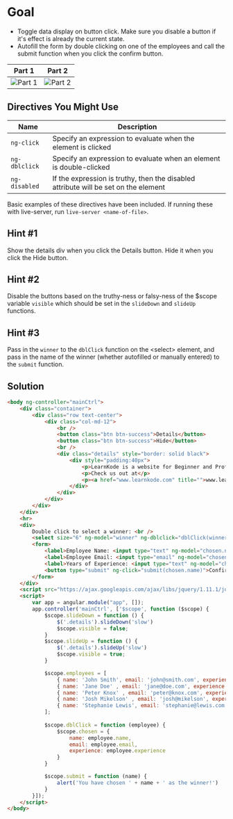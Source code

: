 # Goal
- Toggle data display on button click. Make sure you disable a button if it's effect is already the current state. 
- Autofill the form by double clicking on one of the employees and call the submit function when you click the confirm button.



Part 1 | Part 2
:----: | :----:
![Part 1](http://i.giphy.com/zQ3qRbCjj0nbG.gif "Part 1") | ![Part 2](http://i.giphy.com/4pHkfgCicvd7i.gif "Part 2")

## Directives You Might Use
|  Name  | Description |
| ------ | ----------- |
|`ng-click`| Specify an expression to evaluate when the element is clicked |
|`ng-dblclick`| Specify an expression to evaluate when an element is double-clicked |
|`ng-disabled`| If the expression is truthy, then the disabled attribute will be set on the element |


Basic examples of these directives have been included. If running these with live-server, run `live-server <name-of-file>`.

## Hint #1
Show the details div when you click the Details button. Hide it when you click the Hide button.

## Hint #2
Disable the buttons based on the truthy-ness or falsy-ness of the $scope variable `visible` which should be set in the `slideDown` and `slideUp` functions.

## Hint #3
Pass in the `winner` to the `dblClick` function on the \<select> element, and pass in the name of the winner (whether autofilled or manually entered) to the `submit` function.


## Solution
```html
<body ng-controller="mainCtrl">
	<div class="container">
		<div class="row text-center">
			<div class="col-md-12">
				<br />
				<button class="btn btn-success">Details</button>
				<button class="btn btn-success">Hide</button>
				<br />
				<div class="details" style="border: solid black">
					<div style="padding:40px">
						<p>LearnKode is a website for Beginner and Professional to learn AngularJS step by step and the biggest advantage is that while learning you can experiment your code Online.</p>
						<p>Check us out at</p>
						<p><a href="www.learnkode.com" title="">www.learnkode.com</a> </p>
					</div>
				</div>
			</div>
		</div>
	</div>
	<hr>
	<div>
		Double click to select a winner: <br />
		<select size="6" ng-model="winner" ng-dblclick="dblClick(winner)" ng-options="employee as employee.name for employee in employees"></select>
		<form>
			<label>Employee Name: <input type="text" ng-model="chosen.name" required></label><br>
			<label>Employee Email: <input type="email" ng-model="chosen.email" required></label><br>
			<label>Years of Experience: <input type="text" ng-model="chosen.experience" required></label><br>
			<button type="submit" ng-click="submit(chosen.name)">Confirm Winner Selection</button>
		</form>
	</div>
	<script src="https://ajax.googleapis.com/ajax/libs/jquery/1.11.1/jquery.min.js"></script>
	<script>
		var app = angular.module("app", []);
		app.controller('mainCtrl', ['$scope', function ($scope) {
			$scope.slideDown = function () {
				$('.details').slideDown('slow')
				$scope.visible = false;
			}
			$scope.slideUp = function () {
				$('.details').slideUp('slow')
				$scope.visible = true;
			}

			$scope.employees = [
				{ name: 'John Smith', email: 'john@smith.com', experience: 4 },
				{ name: 'Jane Doe' , email: 'jane@doe.com', experience: 5},
				{ name: 'Peter Knox' , email: 'peter@knox.com', experience: 1},
				{ name: 'Josh Mikelson' , email: 'josh@mikelson', experience: 3} ,
				{ name: 'Stephanie Lewis', email: 'stephanie@lewis.com', experience: 4 }
			];
		
			$scope.dblClick = function (employee) {
				$scope.chosen = {
					name: employee.name,
					email: employee.email,
					experience: employee.experience
				}
			}

			$scope.submit = function (name) {
				alert('You have chosen ' + name + ' as the winner!')
			}
		}]);
	</script>
</body>
```

